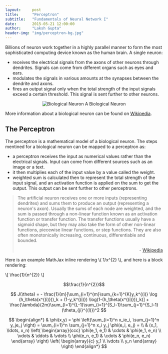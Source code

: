 ```yaml
---
layout:     post
title:      "Perceptron"
subtitle:   "Fundamentals of Neural Network I"
date:       2015-05-21 12:00:00
author:     "Laksh Gupta"
header-img: "img/perceptron-bg.jpg"
---
```


<p>Billions of neuron work together in a highly parallel manner to form the most sophisticated computing device known as the human brain. A single neuron:
<ul>
  <li>receives the electrical signals from the axons of other neurons through dendrites. Signals can come from different organs such as eyes and ears.</li>
  <li>modulates the signals in various amounts at the synapses between the dendrite and axons.</li>
  <li>fires an output signal only when the total strength of the input signals exceed a certain threshold. This signal is sent further to other neurons.</li>
</ul>

<center>
<img src="{{ site.baseurl }}/img/nn/bioneuron.jpg" alt="Biological Neuron">
<span class="caption text-muted">A Biological Neuron</span>
</center>

More information about a biological neuron can be found on <a href="http://en.wikipedia.org/wiki/Neuron">Wikipedia</a>.
</p>

<h2 class="section-heading">The Perceptron</h2>
<p>
The perceptron is a mathematical model of a biological neuron. The steps mentined for a biological neuron can be mapped to a perceptron as:
<ul>
  <li>a perceptron receives the input as numerical values rather than the electrical signals. Input can come from different sources such as an image or a text.</li>
  <li>it then multiplies each of the input value by a value called the weight.</li>
  <li>weighted sum is calculated then to represent the total strength of the input signal, and an activation function is applied on the sum to get the output. This output can be sent 
  further to other perceptrons.</li>
</ul>

<blockquote>The artificial neuron receives one or more inputs (representing dendrites) and sums them to produce an output (representing a neuron's axon). 
Usually the sums of each node are weighted, and the sum is passed through a non-linear function known as an activation function or transfer function. 
The transfer functions usually have a sigmoid shape, but they may also take the form of other non-linear functions, piecewise linear functions, or step functions. 
They are also often monotonically increasing, continuous, differentiable and bounded.
<p align="right">- <a href="http://en.wikipedia.org/wiki/Artificial_neuron">Wikipedia</a></p>
</blockquote>

Here is an example MathJax inline rendering \\( 1/x^{2} \\), and here is a block rendering:

\\[ \frac{1}{n^{2}} \\]


$$\frac{1}{n^{2}}$$


$$
J(\theta) = - \frac{1}{m}[\sum_{i=1}^{m}\sum_{k=1}^{K}y_k^{(i)} \log (h_\theta(x^{(i)}))_k + (1-y_k^{(i)}) \log(1-(h_\theta(x^{(i)}))_k)] + \frac{\lambda}{2m}\sum_{l=1}^{L-1}\sum_{i=1}^{S_l-1}\sum_{j=1}^{S_l-1}(\theta_{ji}^{(l)})^2
$$


$$
\begin{align*}
  & \phi(x,y) = \phi \left(\sum_{i=1}^n x_ie_i, \sum_{j=1}^n y_je_j \right)
  = \sum_{i=1}^n \sum_{j=1}^n x_i y_j \phi(e_i, e_j) = \\
  & (x_1, \ldots, x_n) \left( \begin{array}{ccc}
      \phi(e_1, e_1) & \cdots & \phi(e_1, e_n) \\
      \vdots & \ddots & \vdots \\
      \phi(e_n, e_1) & \cdots & \phi(e_n, e_n)
    \end{array} \right)
  \left( \begin{array}{c}
      y_1 \\
      \vdots \\
      y_n
    \end{array} \right)
\end{align*}
$$


</p>



